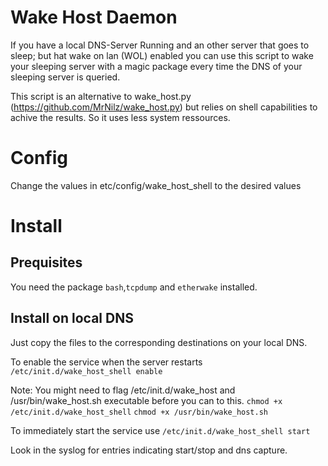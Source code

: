 # Wake Host Daemon

If you have a local DNS-Server Running and an other server that goes to sleep; but hat wake on lan (WOL) enabled you can use this script to wake your sleeping server with a magic package every time the DNS of your sleeping server is queried. 

This script is an alternative to wake_host.py (https://github.com/MrNilz/wake_host.py) but relies on shell capabilities to achive the results. So it uses less system ressources.

# Config
Change the values in etc/config/wake_host_shell to the desired values

# Install

## Prequisites

You need the package `bash`,`tcpdump` and `etherwake` installed.

## Install on local DNS

Just copy the files to the corresponding destinations on your local DNS. 

To enable the service when the server restarts
 `/etc/init.d/wake_host_shell enable` 

Note: You might need to flag /etc/init.d/wake_host and /usr/bin/wake_host.sh executable before you can to this.
 `chmod +x /etc/init.d/wake_host_shell`
 `chmod +x /usr/bin/wake_host.sh`

To immediately start the service use
 `/etc/init.d/wake_host_shell start`

Look in the syslog for entries indicating start/stop and dns capture.
